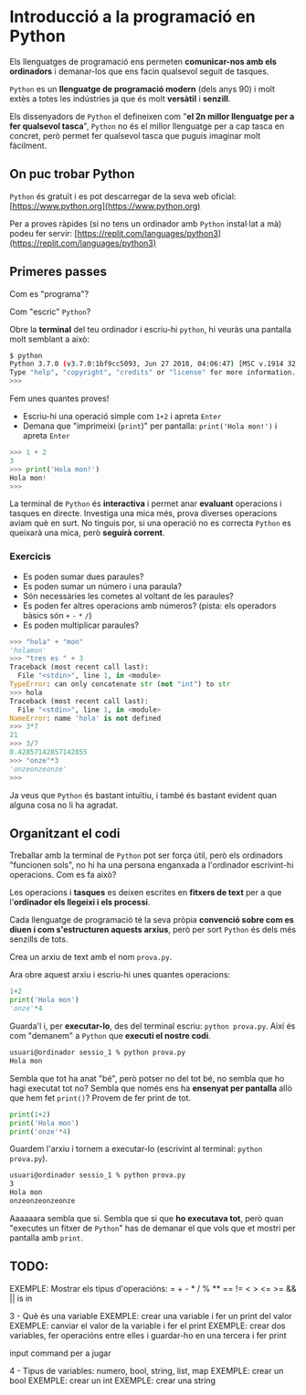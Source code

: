 # Introducció a la programació en Python

Els llenguatges de programació ens permeten **comunicar-nos amb els ordinadors** i demanar-los que ens facin qualsevol seguit de tasques.

`Python` es un **llenguatge de programació modern** (dels anys 90) i molt extès a totes les indústries ja que és molt **versàtil** i **senzill**.

Els dissenyadors de `Python` el defineixen com "**el 2n millor llenguatge per a fer qualsevol tasca**", `Python` no és el millor llenguatge per a cap tasca en concret, però permet fer qualsevol tasca que puguis imaginar molt fàcilment.

## On puc trobar Python

`Python` és gratuït i es pot descarregar de la seva web oficial: [https://www.python.org](https://www.python.org)

Per a proves ràpides (si no tens un ordinador amb `Python` instal·lat a mà) podeu fer servir: [https://replit.com/languages/python3](https://replit.com/languages/python3)

## Primeres passes

Com es "programa"?

Com "escric" `Python`?

Obre la **terminal** del teu ordinador i escriu-hi `python`, hi veuràs una pantalla molt semblant a això:

```bash
$ python
Python 3.7.0 (v3.7.0:1bf9cc5093, Jun 27 2018, 04:06:47) [MSC v.1914 32 bit (Intel)] on win32
Type "help", "copyright", "credits" or "license" for more information.
>>>
```

Fem unes quantes proves!

- Escriu-hi una operació simple com `1+2` i apreta `Enter`
- Demana que "imprimeixi (`print`)" per pantalla: `print('Hola mon!')` i apreta `Enter`

```python
>>> 1 + 2
3
>>> print('Hola mon!')
Hola mon!
>>>
```

La terminal de `Python` és **interactiva** i permet anar **evaluant** operacions i tasques en directe.
Investiga una mica més, prova diverses operacions aviam què en surt. No tinguis por, si una operació no es correcta `Python` es queixarà una mica, però **seguirà corrent**.

### Exercicis

- Es poden sumar dues paraules?
- Es poden sumar un número i una paraula?
- Són necessàries les cometes al voltant de les paraules?
- Es poden fer altres operacions amb números? (pista: els operadors bàsics són `+` `-` `*` `/`)
- Es poden multiplicar paraules?

```python
>>> "hola" + "mon"
'holamon'
>>> "tres es " + 3
Traceback (most recent call last):
  File "<stdin>", line 1, in <module>
TypeError: can only concatenate str (not "int") to str
>>> hola
Traceback (most recent call last):
  File "<stdin>", line 1, in <module>
NameError: name 'hola' is not defined
>>> 3*7
21
>>> 3/7
0.42857142857142855
>>> "onze"*3
'onzeonzeonze'
>>> 
```

Ja veus que `Python` és bastant intuïtiu, i també és bastant evident quan alguna cosa no li ha agradat.

## Organitzant el codi

Treballar amb la terminal de `Python` pot ser força útil, però els ordinadors "funcionen sols", no hi ha una persona enganxada a l'ordinador escrivint-hi operacions. Com es fa això?

Les operacions i **tasques** es deixen escrites en **fitxers de text** per a que l'**ordinador els llegeixi i els processi**.

Cada llenguatge de programació té la seva pròpia **convenció sobre com es diuen i com s'estructuren aquests arxius**, però per sort `Python` és dels més senzills de tots.

Crea un arxiu de text amb el nom `prova.py`.

Ara obre aquest arxiu i escriu-hi unes quantes operacions:

```python
1+2
print('Hola mon')
'onze'*4
```

Guarda'l i, per **executar-lo**, des del terminal escriu: `python prova.py`. Així és com "demanem" a `Python` que **executi el nostre codi**.

```bash
usuari@ordinador sessio_1 % python prova.py 
Hola mon
```

Sembla que tot ha anat "bé", però potser no del tot bé, no sembla que ho hagi executat tot no?
Sembla que només ens ha **ensenyat per pantalla** allò que hem fet `print()`? Provem de fer print de tot.

```python
print(1+2)
print('Hola mon')
print('onze'*4)
```

Guardem l'arxiu i tornem a executar-lo (escrivint al terminal: `python prova.py`).

```bash
usuari@ordinador sessio_1 % python prova.py 
3
Hola mon
onzeonzeonzeonze
```

Aaaaaara sembla que si. Sembla que si que **ho executava tot**, però quan "executes un fitxer de `Python`" has de demanar el que vols que et mostri per pantalla amb `print`.

## TODO:

EXEMPLE: Mostrar els tipus d'operacións: = + - * / % ** == != < > <= >= && ||  is  in

3 - Què és una variable
EXEMPLE: crear una variable i fer un print del valor
EXEMPLE: canviar el valor de la variable i fer el print
EXEMPLE: crear dos variables, fer operacións entre elles i guardar-ho en una tercera i fer print

input command per a jugar

4 - Tipus de variables: numero, bool, string, list, map
EXEMPLE: crear un bool
EXEMPLE: crear un int
EXEMPLE: crear una string
